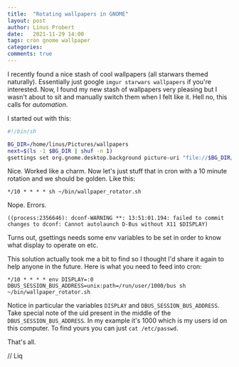 ```yaml
---
title:  "Rotating wallpapers in GNOME"
layout: post
author: Linus Probert
date:   2021-11-29 14:00
tags: cron gnome wallpaper
categories: 
comments: true
---
```


I recently found a nice stash of cool wallpapers (all starwars themed
naturally). Essentially just google `imgur starwars wallpapers` if you're
interested.  Now, I found my new stash of wallpapers very pleasing but I wasn't
about to sit and manually switch them when I felt like it. Hell no, this calls
for *automation*.

I started out with this:

```bash
#!/bin/sh

BG_DIR=/home/linus/Pictures/wallpapers
next=$(ls -1 $BG_DIR | shuf -n 1)
gsettings set org.gnome.desktop.background picture-uri "file://$BG_DIR/$next"
```

Nice. Worked like a charm. Now let's just stuff that in cron with a 10 minute
rotation and we should be golden. Like this:

```crontab
*/10 * * * * sh ~/bin/wallpaper_rotator.sh

```

Nope. Errors.

```log
((process:2356646): dconf-WARNING **: 13:51:01.194: failed to commit changes to dconf: Cannot autolaunch D-Bus without X11 $DISPLAY)
```

Turns out, gsettings needs some env variables to be set in order to know what
display to operate on etc.

This solution actually took me a bit to find so I thought I'd share it again to
help anyone in the future. Here is what you need to feed into cron:

```crontab
*/10 * * * * env DISPLAY=:0 DBUS_SESSION_BUS_ADDRESS=unix:path=/run/user/1000/bus sh ~/bin/wallpaper_rotator.sh
```

Notice in particular the variables `DISPLAY` and `DBUS_SESSION_BUS_ADDRESS`.
Take special note of the uid present in the middle of the
`DBUS_SESSION_BUS_ADDRESS`. In my example it's 1000 which is my users id on
this computer. To find yours you can just `cat /etc/passwd`.

That's all.

// Liq

